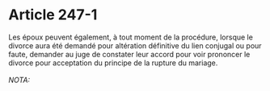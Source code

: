 # Article 247-1

Les époux peuvent également, à tout moment de la procédure, lorsque le divorce aura été demandé pour altération définitive du lien conjugal ou pour faute, demander au juge de constater leur accord pour voir prononcer le divorce pour acceptation du principe de la rupture du mariage.<br/><br/><i>NOTA:</i>